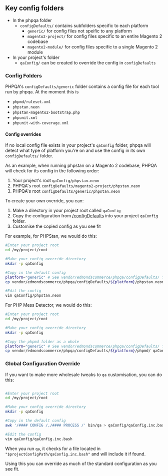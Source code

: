 ## Key config folders

- In the phpqa folder
    - `configDefaults/` contains subfolders specific to each platform
        - `generic/` for config files not speific to any platform
        - `magento2-project/` for config files specific to an entire Magento 2 codebase
        - `magento2-module/` for config files specific to a single Magento 2 module
- In your project's folder
    - `qaConfig/` can be created to override the config in `configDefaults`

### Config Folders

PHPQA's `configDefaults/generic` folder contains a config file for each tool run by phpqa. At the moment this is

- `phpmd/ruleset.xml`
- `phpstan.neon`
- `phpstan-magento2-bootstrap.php`
- `phpunit.xml`
- `phpunit-with-coverage.xml`

#### Config overrides

If no local config file exists in your project's `qaConfig` folder, phpqa will detect what type of platform you're on and use the config in its own `configDefaults/` folder.

As an example, when running phpstan on a Magento 2 codebase, PHPQA will check for its config in the following order:

1. Your project's root `qaConfig/phpstan.neon`
2. PHPQA's root `configDefaults/magento2-project/phpstan.neon`
3. PHPQA's root `configDefaults/generic/phpstan.neon`

To create your own override, you can:

1. Make a directory in your project root called `qaConfig`
2. Copy the configuration from [/configDefaults](/configDefaults) into your project `qaConfig` folder.
3. Customise the copied config as you see fit

For example, for PHPStan, we would do this:

```bash
#Enter your project root
cd /my/project/root

#Make your config override directory
mkdir -p qaConfig

#Copy in the default config
platform="generic" # See vendor/edmondscommerce/phpqa/configDefaults/ for options
cp vendor/edmondscommerce/phpqa/configDefaults/${platform}/phpstan.neon qaConfig

#Edit the config
vim qaConfig/phpstan.neon
```

For PHP Mess Detector, we would do this:

```bash
#Enter your project root
cd /my/project/root

#Make your config override directory
mkdir -p qaConfig

#Copy the phpmd folder as a whole
platform="generic" # See vendor/edmondscommerce/phpqa/configDefaults/ for options
cp vendor/edmondscommerce/phpqa/configDefaults/${platform}/phpmd/ qaConfig/ -r


```

### Global Configuration Override

If you want to make more wholesale tweaks to `qa` customisation, you can do this:

```bash

#Enter your project root
cd /my/project/root

#Make your config override directory
mkdir -p qaConfig

#Copy in the default config
awk '/#### CONFIG /,/#### PROCESS /' bin/qa > qaConfig/qaConfig.inc.bash

#Edit the config
vim qaConfig/qaConfig.inc.bash

```

When you run `qa`, it checks for a file located in `"$projectConfigPath/qaConfig.inc.bash"` and will include it if found. 

Using this you can override as much of the standard configuration as you see fit.

